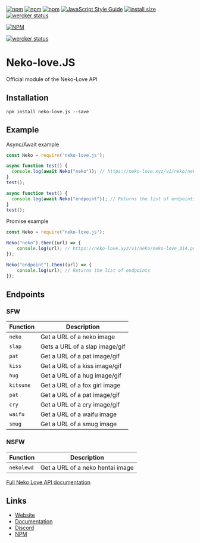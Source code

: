 [![npm](https://img.shields.io/npm/v/neko-love.js.svg)](https://www.npmjs.com/package/neko-love.js)
[![npm](https://img.shields.io/npm/dt/neko-love.js.svg?maxAge=3600)](https://www.npmjs.com/package/neko-love.js)
[![npm](https://img.shields.io/npm/dm/neko-love.js.svg?label=dl)](https://www.npmjs.com/package/neko-love.js)
[![JavaScript Style Guide](https://img.shields.io/badge/code_style-standard-brightgreen.svg)](https://standardjs.com)
[![install size](https://packagephobia.now.sh/badge?p=neko-love.js)](https://packagephobia.now.sh/result?p=neko-love.js)
[![wercker status](https://app.wercker.com/status/72ba5602909664a0f49996a10db25445/s/ "wercker status")](https://app.wercker.com/project/byKey/72ba5602909664a0f49996a10db25445)

[![NPM](https://nodei.co/npm/neko-love.js.png?downloads=true&downloadRank=true&stars=true)](https://nodei.co/npm/neko-love.js/)

[![wercker status](https://app.wercker.com/status/72ba5602909664a0f49996a10db25445/m/ "Neko-love.js")](https://app.wercker.com/project/byKey/72ba5602909664a0f49996a10db25445)

# Neko-love.JS
Official module of the Neko-Love API

## Installation
```
npm install neko-love.js --save
```

## Example

Async/Await example
```js
const Neko = require('neko-love.js');

async function test() {
  console.log(await Neko("neko")); // https://neko-love.xyz/v1/neko/neko-love_314.png
}
test();

async function test() {
  console.log(await Neko("endpoint")); // Returns the list of endpoints
}
test();
```

Promise example
```js
const Neko = require("neko-love.js");

Neko("neko").then((url) => {
    console.log(url); // https://neko-love.xyz/v1/neko/neko-love_314.png
});

Neko("endpoint").then((url) => {
    console.log(url); // Returns the list of endpoints
});
```

## Endpoints

### SFW

| Function | Description |
| -------- | ----------- |
| `neko` | Get a URL of a neko image |
| `slap` | Gets a URL of a slap image/gif |
| `pat`  | Get a URL of a pat image/gif |
| `kiss` | Get a URL of a kiss image/gif |
| `hug`  | Get a URL of a hug image/gif |
| `kitsune` | Get a URL of a fox girl image |
| `pat` | Get a URL of a pat image/gif |
| `cry` | Get a URL of a cry image/gif |
| `waifu` | Get a URL of a waifu image |
| `smug` | Get a URL of a smug image |

### NSFW

| Function | Description |
| -------- | ----------- |
| `nekolewd` | Get a URL of a neko hentai image |


[Full Neko Love API documentation](https://docs.neko-love.xyz/)

## Links

*   [Website](https://neko-love.xyz)
*   [Documentation](https://docs.neko-love.xyz/)
*   [Discord](https://discord.gg/byThR3v)
*   [NPM](https://npmjs.com/neko-love.js)
